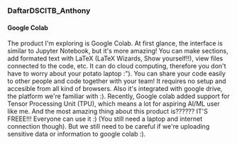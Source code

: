 ### DaftarDSCITB_Anthony
#### Google Colab
The product I'm exploring is Google Colab.
At first glance, the interface is similar to Jupyter Notebook, but it's more amazing!
You can make sections, add formated text with LaTeX (LaTeX Wizards, Show yourself!!), view files connected to the code, etc.
It can do cloud computing, therefore you don't have to worry about your potato laptop :").
You can share your code easily to other people and code together with your team!
It requires no setup and accesible from all kind of browsers.
Also it's integrated with google drive, the platform we're familiar with :).
Recently, Google colab added support for Tensor Processing Unit (TPU), which means a lot for aspiring AI/ML user like me.
And the most amazing thing about this product is?????? IT'S FREEE!!! Everyone can use it :) (You still need a laptop and internet connection though).
But we still need to be careful if we're uploading sensitive data or information to google colab :).
